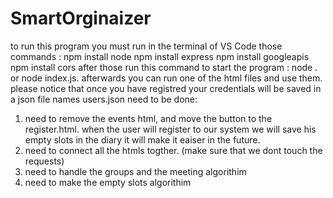 # SmartOrginaizer
to run this program you must run in the terminal of VS Code those commands :
npm install node 
npm install express
npm install googleapis
npm install cors
after those run this command to start the program :
node . or node index.js.
afterwards you can run one of the html files and use them.
please notice that once you have registred your credentials will be saved in a json file names users.json
need to be done:
1. need to remove the events html, and move the button to the register.html. when the user will register to our system we will save his empty slots in the diary it will make it eaiser in the future.
2. need to connect all the htmls togther. (make sure that we dont touch the requests) 
3. need to handle the groups and the meeting algorithim
4. need to make the empty slots algorithim

